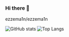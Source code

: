 ### Hi there 👋
ezzema1n/ezzema1n

![GitHub stats](https://github-readme-stats.vercel.app/api?username=ezzema1n&count_private=true&show_icons=true&theme=solarized-dark)
![Top Langs](https://github-readme-stats.vercel.app/api/top-langs/?username=ezzema1n&layout=compact&theme=solarized-dark&count_private=true)
